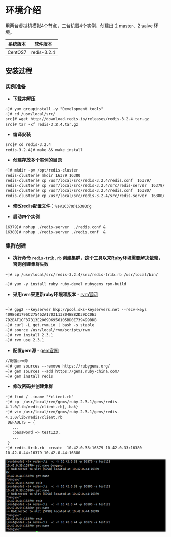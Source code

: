# 环境介绍

用两台虚拟机模拟4个节点，二台机器4个实例，创建出 2 master、2 salve 环境。

| 系统版本 | 软件版本 | 
| ----- | ----- | 
| CentOS7 | redis-3.2.4 |

## 安装过程

### 实例准备

- **下载并解压**
```
~]# yum groupinstall -y "Development tools"
~]# cd /usr/local/src/
src]# wget http://download.redis.io/releases/redis-3.2.4.tar.gz
src]# tar -xf redis-3.2.4.tar.gz 
```

- **编译安装**
```
src]# cd redis-3.2.4
redis-3.2.4]# make && make install
```

- **创建存放多个实例的目录**
```
~]# mkdir -pv /opt/redis-cluster
redis-cluster]# mkdir 16379 16380
redis-cluster]# cp /usr/local/src/redis-3.2.4/redis.conf  16379/
redis-cluster]# cp /usr/local/src/redis-3.2.4/src/redis-server  16379/
redis-cluster]# cp /usr/local/src/redis-3.2.4/redis.conf  16380/
redis-cluster]# cp /usr/local/src/redis-3.2.4/src/redis-server  16380/
```

- **修改redis配置文件**：`%s@16379@16380@g`

- **启动四个实例**
```
16379]# nohup ./redis-server  ./redis.conf &
16380]# nohup ./redis-server ./redis.conf  &
```

### 集群创建

- **执行命令 `redis-trib.rb` 创建集群，这个工具以来Ruby环境需要解决依赖，否则创建集群失败**
```
~]# cp /usr/local/src/redis-3.2.4/src/redis-trib.rb /usr/local/bin/
```
```
~]# yum -y install ruby ruby-devel rubygems rpm-build
```

- **采用rvm来更新ruby环境和版本** - [rvm官网](http://rvm.io/)
```

~]# gpg2 --keyserver hkp://pool.sks-keyservers.net --recv-keys 409B6B1796C275462A1703113804BB82D39DC0E3 7D2BAF1CF37B13E2069D6956105BD0E739499BDB
~]# curl -L get.rvm.io | bash -s stable 
~]# source /usr/local/rvm/scripts/rvm
~]# rvm install 2.3.1
~]# rvm use 2.3.1
```

- **配置gem源** - [gem官网](https://gems.ruby-china.com/)
```
//配置gem源
~]# gem sources --remove https://rubygems.org/
~]# gem sources --add https://gems.ruby-china.com/ 
~]# gem install redis
```
- **修改密码并创建集群**
```
~]# find / -iname "*client.rb"
~]# cp  /usr/local/rvm/gems/ruby-2.3.1/gems/redis-4.1.0/lib/redis/client.rb{,.bak}
~]# vim /usr/local/rvm/gems/ruby-2.3.1/gems/redis-4.1.0/lib/redis/client.rb
 DEFAULTS = {
   ...
   :password => test123,
   ...
 }
~]# redis-trib.rb  create  10.42.0.33:16379 10.42.0.33:16380 10.42.0.44:16379 10.42.0.44:16380
```

![](./images/img.png)






